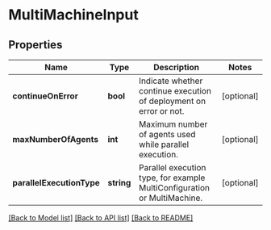 # MultiMachineInput

## Properties
Name | Type | Description | Notes
------------ | ------------- | ------------- | -------------
**continueOnError** | **bool** | Indicate whether continue execution of deployment on error or not. | [optional] 
**maxNumberOfAgents** | **int** | Maximum number of agents used while parallel execution. | [optional] 
**parallelExecutionType** | **string** | Parallel execution type, for example MultiConfiguration or MultiMachine. | [optional] 

[[Back to Model list]](../README.md#documentation-for-models) [[Back to API list]](../README.md#documentation-for-api-endpoints) [[Back to README]](../README.md)


